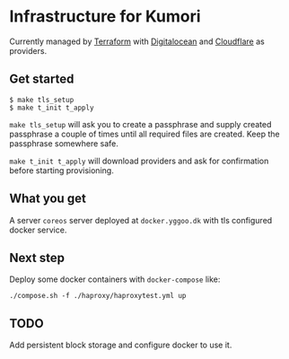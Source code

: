 # Infrastructure for Kumori

Currently managed by [Terraform](https://www.terraform.io/) with
[Digitalocean](https://www.digitalocean.com/) and
[Cloudflare](https://www.cloudflare.com/) as providers.

## Get started

    $ make tls_setup
    $ make t_init t_apply

`make tls_setup` will ask you to create a passphrase and supply created passphrase
a couple of times until all required files are created. Keep the passphrase
somewhere safe.

`make t_init t_apply` will download providers and ask for confirmation before
starting provisioning.

## What you get

A server `coreos` server deployed at `docker.yggoo.dk` with tls configured docker service.

## Next step

Deploy some docker containers with `docker-compose` like:

    ./compose.sh -f ./haproxy/haproxytest.yml up

## TODO

Add persistent block storage and configure docker to use it.
